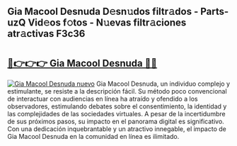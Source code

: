 ## Gia Macool Desnuda D𝚎sn𝚞dos filtr𝚊dos - Parts-uzQ Vid𝚎os f𝚘tos - N𝚞evas filtr𝚊ciones atr𝚊ctivas F3c36

# <h2><a href="http://mb0o1sp.tromn.icu/?c=Gia+Macool+Desnuda">🔗👉👉👉 Gia Macool Desnuda 🔗🔗</a></h2>

[![Gia Macool Desnuda nuevo](https://i.imgur.com/pEAQMta.gif)](http://mb0o1sp.tromn.icu/?c=Gia+Macool+Desnuda)
Gia Macool Desnuda, un individuo complejo y estimulante, se resiste a la descripción fácil. Su método poco convencional de interactuar con audiencias en línea ha atraído y ofendido a los observadores, estimulando debates sobre el consentimiento, la identidad y las complejidades de las sociedades virtuales. A pesar de la incertidumbre de sus próximos pasos, su impacto en el panorama digital es significativo. Con una dedicación inquebrantable y un atractivo innegable, el impacto de Gia Macool Desnuda en la comunidad en línea es ilimitado.
